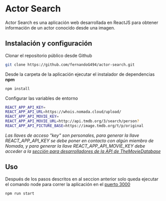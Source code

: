 # Actor Search

Actor Search es una aplicación web desarrollada en ReactJS para obtener información de un actor conocido desde una imagen.

## Instalación y configuración

Clonar el repositorio público desde Github

```bash
git clone https://github.com/fernandoG494/actor-search.git
```
Desde la carpeta de la aplicación ejecutar el instalador de dependencias **npm**
```bash
npm install
```

Configurar las variables de entorno
```bash
REACT_APP_API_KEY=
REACT_APP_API_URL=https://whois.nomada.cloud/upload/
REACT_APP_API_MOVIE_KEY=
REACT_APP_API_MOVIE_URL=http://api.tmdb.org/3/search/person?
REACT_APP_API_PICTURE_BASE=https://image.tmdb.org/t/p/original
```

*Las llaves de acceso "key" son personales, para generar la llave REACT_APP_API_KEY se debe poner en contacto con algún miembro de Nomada, y para generar la llave REACT_APP_API_MOVIE_KEY debe acceder a la [sección para desarrolladores de la API de TheMovieDatabase](https://developers.themoviedb.org/3/getting-started/introduction)*
## Uso

Después de los pasos descritos en al seccion anterior solo queda ejecutar el comando node para correr la aplicación en el [puerto 3000](http://localhost:3000/)
```bash
npm run start
```
